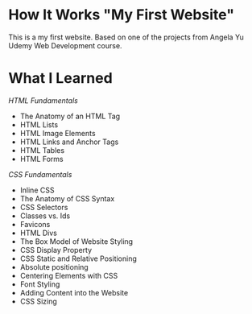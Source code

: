 # How It Works "My First Website"
This is a my first website.
Based on one of the projects from Angela Yu Udemy Web Development course.

# What I Learned

*HTML Fundamentals*
- The Anatomy of an HTML Tag
- HTML Lists
- HTML Image Elements
- HTML Links and Anchor Tags
- HTML Tables
- HTML Forms

*CSS Fundamentals*
- Inline CSS
- The Anatomy of CSS Syntax
- CSS Selectors
- Classes vs. Ids
- Favicons
- HTML Divs
- The Box Model of Website Styling
- CSS Display Property
- CSS Static and Relative Positioning
- Absolute positioning
- Centering Elements with CSS
- Font Styling
- Adding Content into the Website
- CSS Sizing
